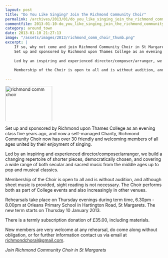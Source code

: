 ```yaml
---
layout: post
title: "Do You Like Singing? Join the Richmond Community Choir"
permalink: /archives/2013/01/do_you_like_singing_join_the_richmond_community_ch.html
commentfile: 2013-01-10-do_you_like_singing_join_the_richmond_community_ch
category: around_town
date: 2013-01-10 21:27:13
image: "/assets/images/2013/richmond_comm_choir_thumb.png"
excerpt: |
    If so, why not come and join Richmond Community Choir in St Margarets?
    Set up and sponsored by Richmond upon Thames College as an evening class five years ago, and now a self-managed Charity, Richmond Community Choir now has over 30 friendly and welcoming members of all ages united by their enjoyment of singing.
    
    Led by an inspiring and experienced director/composer/arranger, we build a changing repertoire of shorter pieces, democratically chosen, and covering a wide range of both secular and sacred music from the middle ages up to pop and musical classics.
    
    Membership of the Choir is open to all and is without audition, and although sheet music is provided, sight reading is not necessary. The Choir performs both as part of College events and also increasingly in other venues.

---
```


<a href="/assets/images/2013/richmond_comm_choir.png" title="See larger version of - richmond comm choir"><img src="/assets/images/2013/richmond_comm_choir_thumb.png" width="150" height="113" alt="richmond comm choir" class="photo right" /></a>

Set up and sponsored by Richmond upon Thames College as an evening class five years ago, and now a self-managed Charity, Richmond Community Choir now has over 30 friendly and welcoming members of all ages united by their enjoyment of singing.

Led by an inspiring and experienced director/composer/arranger, we build a changing repertoire of shorter pieces, democratically chosen, and covering a wide range of both secular and sacred music from the middle ages up to pop and musical classics.

Membership of the Choir is open to all and is without audition, and although sheet music is provided, sight reading is not necessary. The Choir performs both as part of College events and also increasingly in other venues.

Rehearsals take place on Thursday evenings during term time, 6.30pm - 8.00pm at Orleans Primary School in Hartington Road, St Margarets. The new term starts on Thursday 10 January 2013.

There is a termly subscription donation of £35.00, including materials.

New members are very welcome at any rehearsal, do come along without obligation, or for further information contact us via email at <richmondchoral@gmail.com>.

*Join Richmond Community Choir in St Margarets*
